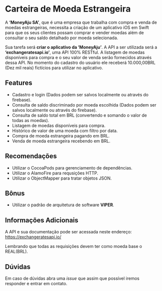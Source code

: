 # Carteira de Moeda Estrangeira

A **‘MoneyAju SA’**, que é uma empresa que trabalha com compra e venda de moedas estrangeiras, necessita a criação de um aplicativo iOS em Swift para que os seus clientes possam comprar e vender moedas além de consultar o seu saldo detalhado por moeda selecionada.

Sua tarefa será **criar o aplicativo da ’MoneyAju’**. A API a ser utilizada será a **‘exchangeratesapi.io’**, uma API 100% RESTful. A listagem de moedas disponíveis para compra e o seu valor de venda serão fornecidos através dessa API. No momento do cadastro do usuário ele receberá 10.000,00BRL (Dez mil reais) fictícios para utilizar no aplicativo.

## Features

- Cadastro e login (Dados podem ser salvos localmente ou através do firebase).
- Consulta de saldo discriminado por moeda escolhida (Dados podem ser salvos localmente ou através do firebase).
- Consulta de saldo total em BRL (convertendo e somando o valor de todas as moedas).
- Listagem de moedas disponíveis para compra.
- Histórico de valor de uma moeda com filtro por data.
- Compra de moeda estrangeira pagando em BRL.
- Venda de moeda estrangeira recebendo em BRL.

## Recomendações
- Utilizar o CocoaPods para gerenciamento de dependências.
- Utilizar o AlamoFire para requsições HTTP.
- Utilizar o ObjectMapper para tratar objetos JSON.

## Bônus

- Utilizar o padrão de arquitetura de software **VIPER**.

## Informações Adicionais

A API e sua documentação pode ser acessada neste endereço: https://exchangeratesapi.io/

Lembrando que todas as requisições devem ter como moeda base o REAL(BRL).

## Dúvidas

Em caso de dúvidas abra uma *issue* que assim que possível iremos responder e entrar em contato.
